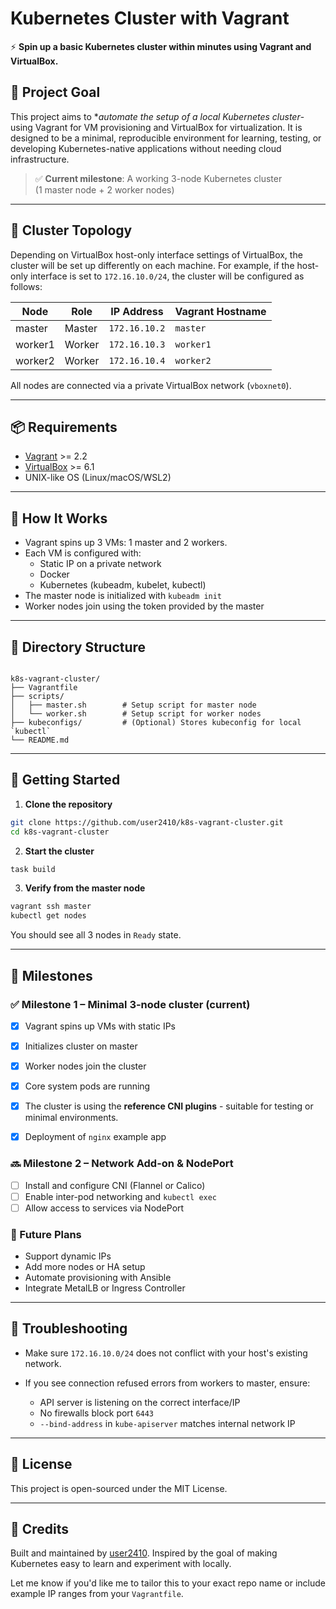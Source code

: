 # Kubernetes Cluster with Vagrant

⚡ **Spin up a basic Kubernetes cluster within minutes using Vagrant and VirtualBox.**

## 🚀 Project Goal

This project aims to **automate the setup of a local Kubernetes cluster*- using Vagrant for VM provisioning and VirtualBox for virtualization. It is designed to be a minimal, reproducible environment for learning, testing, or developing Kubernetes-native applications without needing cloud infrastructure.

> ✅ **Current milestone**: A working 3-node Kubernetes cluster  
> (1 master node + 2 worker nodes)

---

## 🧱 Cluster Topology

Depending on VirtualBox host-only interface settings of VirtualBox, the cluster will be set up differently on each machine. For example, if the host-only interface is set to `172.16.10.0/24`, the cluster will be configured as follows:

| Node      | Role   | IP Address     | Vagrant Hostname |
|-----------|--------|----------------|------------------|
| master    | Master | `172.16.10.2`  | `master`         |
| worker1   | Worker | `172.16.10.3`  | `worker1`        |
| worker2   | Worker | `172.16.10.4`  | `worker2`        |

All nodes are connected via a private VirtualBox network (`vboxnet0`).

---

## 📦 Requirements

- [Vagrant](https://www.vagrantup.com/) >= 2.2
- [VirtualBox](https://www.virtualbox.org/) >= 6.1
- UNIX-like OS (Linux/macOS/WSL2)

---

## 🔧 How It Works

- Vagrant spins up 3 VMs: 1 master and 2 workers.
- Each VM is configured with:
  - Static IP on a private network
  - Docker
  - Kubernetes (kubeadm, kubelet, kubectl)
- The master node is initialized with `kubeadm init`
- Worker nodes join using the token provided by the master

---

## 📂 Directory Structure

```

k8s-vagrant-cluster/
├── Vagrantfile
├── scripts/
│   ├── master.sh        # Setup script for master node
│   └── worker.sh        # Setup script for worker nodes
├── kubeconfigs/         # (Optional) Stores kubeconfig for local `kubectl`
└── README.md

````

---

## 🏁 Getting Started

1. **Clone the repository**

```bash
git clone https://github.com/user2410/k8s-vagrant-cluster.git
cd k8s-vagrant-cluster
```

2. **Start the cluster**

```bash
task build
```

3. **Verify from the master node**

```bash
vagrant ssh master
kubectl get nodes
```

You should see all 3 nodes in `Ready` state.

---

## 📌 Milestones

### ✅ Milestone 1 – Minimal 3-node cluster (current)

- [x] Vagrant spins up VMs with static IPs
- [x] Initializes cluster on master
- [x] Worker nodes join the cluster
- [x] Core system pods are running
- [x] The cluster is using the **reference CNI plugins** - suitable for testing or minimal environments.
- [x] Deployment of `nginx` example app


### 🔜 Milestone 2 – Network Add-on & NodePort

- [ ] Install and configure CNI (Flannel or Calico)
- [ ] Enable inter-pod networking and `kubectl exec`
- [ ] Allow access to services via NodePort

### 🔮 Future Plans

- Support dynamic IPs
- Add more nodes or HA setup
- Automate provisioning with Ansible
- Integrate MetalLB or Ingress Controller

---

## 🐛 Troubleshooting

- Make sure `172.16.10.0/24` does not conflict with your host's existing network.
- If you see connection refused errors from workers to master, ensure:

  - API server is listening on the correct interface/IP
  - No firewalls block port `6443`
  - `--bind-address` in `kube-apiserver` matches internal network IP

---

## 📖 License

This project is open-sourced under the MIT License.

---

## 🙌 Credits

Built and maintained by [user2410](https://github.com/user24).
Inspired by the goal of making Kubernetes easy to learn and experiment with locally.

Let me know if you'd like me to tailor this to your exact repo name or include example IP ranges from your `Vagrantfile`.
